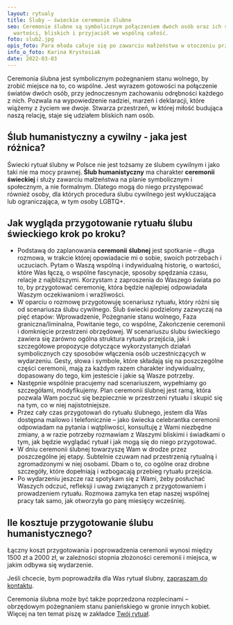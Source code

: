 ```yaml
---
layout: rytualy
title: Śluby – świeckie ceremonie ślubne
seo: Ceremonie ślubne są symbolicznym połączeniem dwóch osób oraz ich światów
  wartości, bliskich i przyjaciół we wspólną całość.
foto: slub2.jpg
opis_foto: Para młoda całuje się po zawarciu małżeństwa w otoczeniu przyrody.
info_o_foto: Karina Krystosiak
date: 2022-03-03
---
```

Ceremonia ślubna jest symbolicznym pożegnaniem stanu wolnego, by zrobić miejsce na to, co wspólne. Jest wyrazem gotowości na połączenie światów dwóch osób, przy jednoczesnym zachowaniu odrębności każdego z nich. Pozwala na wypowiedzenie nadziei, marzeń i deklaracji, które wiążemy z życiem we dwoje. Stwarza przestrzeń, w której miłość budująca naszą relację, staje się udziałem bliskich nam osób.

## Ślub humanistyczny a cywilny - jaka jest różnica?

Świecki rytuał ślubny w Polsce nie jest tożsamy ze ślubem cywilnym i jako taki nie ma mocy prawnej. **Ślub humanistyczny** ma charakter **ceremonii świeckiej** i służy zawarciu małżeństwa na planie symbolicznym i społecznym, a nie formalnym. Dlatego mogą do niego przystępować również osoby, dla których procedura ślubu cywilnego jest wykluczająca lub ograniczająca, w tym osoby LGBTQ+.

## Jak wygląda przygotowanie rytuału ślubu świeckiego krok po kroku?

* Podstawą do zaplanowania **ceremonii** **ślubnej** jest spotkanie – długa rozmowa, w trakcie której opowiadacie mi o sobie, swoich potrzebach i uczuciach. Pytam o Waszą wspólną i indywidualną historię, o wartości, które Was łączą, o wspólne fascynacje, sposoby spędzania czasu, relacje z najbliższymi. Korzystam z zaproszenia do Waszego świata po to, by przygotować ceremonię, która będzie najlepiej odpowiadała Waszym oczekiwaniom i wrażliwości.
* W oparciu o rozmowę przygotowuję scenariusz rytuału, który różni się od scenariusza ślubu cywilnego. Ślub świecki podzielony zazwyczaj na pięć etapów: Wprowadzenie, Pożegnanie stanu wolnego, Faza graniczna/liminalna, Powitanie tego, co wspólne, Zakończenie ceremonii i domknięcie przestrzeni obrzędowej. W scenariuszu ślubu świeckiego zawiera się zarówno ogólna struktura rytuału przejścia, jak i szczegółowe propozycje dotyczące wykorzystanych działań symbolicznych czy sposobów włączenia osób uczestniczących w wydarzeniu. Gesty, słowa i symbole, które składają się na poszczególne części ceremonii, mają za każdym razem charakter indywidualny, dopasowany do tego, kim jesteście i jakie są Wasze potrzeby.
* Następnie wspólnie pracujemy nad scenariuszem, wypełniamy go szczegółami, modyfikujemy. Plan ceremonii ślubnej jest ramą, która pozwala Wam poczuć się bezpiecznie w przestrzeni rytuału i skupić się na tym, co w niej najistotniejsze.
* Przez cały czas przygotowań do rytuału ślubnego, jestem dla Was dostępna mailowo i telefonicznie – jako świecka celebrantka ceremonii odpowiadam na pytania i wątpliwości, konsultuję z Wami niezbędne zmiany, a w razie potrzeby rozmawiam z Waszymi bliskimi i świadkami o tym, jak będzie wyglądać rytuał i jak mogą się do niego przygotować.
* W dniu ceremonii ślubnej towarzyszę Wam w drodze przez poszczególne jej etapy. Subtelnie czuwam nad przestrzenią rytualną i zgromadzonymi w niej osobami. Dbam o to, co ogólne oraz drobne szczegóły, które dopełniają i wzbogacają przebieg rytuału przejścia.
* Po wydarzeniu jeszcze raz spotykam się z Wami, żeby posłuchać Waszych odczuć, refleksji i uwag związanych z przygotowaniem i prowadzeniem rytuału. Rozmowa zamyka ten etap naszej wspólnej pracy tak samo, jak otworzyła go parę miesięcy wcześniej.

## Ile kosztuje przygotowanie ślubu humanistycznego?

Łączny koszt przygotowania i poprowadzenia ceremonii wynosi między 1500 zł a 2000 zł, w zależności stopnia złożoności ceremonii i miejsca, w jakim odbywa  się wydarzenie.

Jeśli chcecie, bym poprowadziła dla Was rytuał ślubny, [zapraszam do kontaktu](https://www.naprogu.pl/kontakt/).

Ceremonia ślubna może być także poprzedzona rozplecinami – obrzędowym pożegnaniem stanu panieńskiego w gronie innych kobiet. Więcej na ten temat piszę w zakładce [Twój rytuał](https://www.naprogu.pl/rytual-dla-ciebie/twoj-rytual/).
